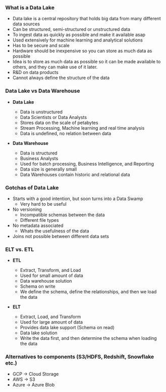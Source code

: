 ### What is a Data Lake
- Data lake is a central repository that holds big data from many different data sources
- Can be structured, semi-structured or unstructured data
- To ingest data as quickly as possible and make it available asap
- Used extensively for machine learning and analytical solutions
- Has to be secure and scale
- Hardware should be inexpensive so you can store as much data as possible
- Idea is to store as much data as possible so it can be made available to others, and they can make use of it later. 
- R&D on data products
- Cannot always define the structure of the data

### Data Lake vs Data Warehouse
- **Data Lake**
	- Data is unstructured
	- Data Scientists or Data Analysts
	- Stores data on the scale of petabytes
	- Stream Processing, Machine learning and real time analysis
	- Data is undefined, no relation between data

- **Data Warehouse**
	- Data is structured
	- Business Analysts
	- Used for batch processing, Business Intelligence, and Reporting
	- Data size is generally small
	- Data Warehouses contain historic and relational data

### Gotchas of Data Lake
- Starts with a good intention, but soon turns into a Data Swamp
	- Very hard to be useful
- No versioning
	- Incompatible schemas between the data
	- Different file types
- No metadata associated
	- Whats the usefulness of the data
- Joins not possible between different data sets

### ELT vs. ETL
- **ETL**
	- Extract, Transform, and Load
	- Used for small amount of data
	- Data warehouse solution
	- Schema on write
	- We define the schema, define the relationships, and then we load the data

- **ELT**
	- Extract, Load, and Transform
	- Used for large amount of data
	- Provides data lake support (Schema on read)
	- Data lake solution
	- Write the data first, and then determine the schema when loading the data

### Alternatives to components (S3/HDFS, Redshift, Snowflake etc.)
- GCP -> Cloud Storage
- AWS -> S3
- Azure -> Azure Blob